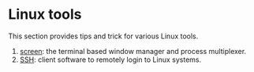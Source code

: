 # Linux tools

This section provides tips and trick for various Linux tools.

  1. [screen](Screen/README.md): the terminal based window manager and
     process multiplexer.
  1. [SSH](Ssh/README.md): client software to remotely login to Linux
     systems.
